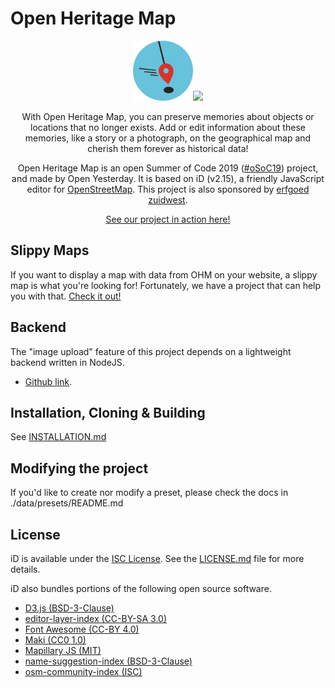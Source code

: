 <p align="center"><h1>Open Heritage Map</h1></p>

<p align="center"><img src="svg/open-yesterday-project/crest.svg" width="96"><img src="https://github.com/oSoc19/website/blob/master/img/logo/logo-osoc-color.svg" width="128"></p>

<p align="center">With Open Heritage Map, you can preserve memories about objects or locations that no longer exists. Add or edit information about these memories, like a story or a photograph, on the geographical map and cherish them forever as historical data!</p>

<p align="center">Open Heritage Map is an open Summer of Code 2019 (<a href="https://2019.summerofcode.be/" target="_blank">#oSoC19</a>) project, and made by Open Yesterday. It is based on iD (v2.15), a friendly JavaScript editor for <a href="https://www.openstreetmap.org/" target="_blank">OpenStreetMap</a>. This project is also sponsored by <a href="http://www.erfgoedzuidwest.
be/" target="_blank">erfgoed zuidwest</a>.</p>

<p align="center"><a href="http://zuidwestprojecten.be/ikxploreermee/index.html">See our project in action here!</a></p>

## Slippy Maps

If you want to display a map with data from OHM on your website, a slippy map is what you're looking for!
Fortunately, we have a project that can help you with that. [Check it out!](https://github.com/oSoc19/Open-Yesterday-SlippyMap)

## Backend

The "image upload" feature of this project depends on a lightweight backend written in NodeJS.
- [Github link](https://github.com/oSoc19/Open-Yesterday-iD-Backend).

## Installation, Cloning & Building

See [INSTALLATION.md](INSTALLATION.md)

## Modifying the project

If you'd like to create nor modify a preset, please check the docs in ./data/presets/README.md

## License

iD is available under the [ISC License](https://opensource.org/licenses/ISC).
See the [LICENSE.md](LICENSE.md) file for more details.

iD also bundles portions of the following open source software.
* [D3.js (BSD-3-Clause)](https://github.com/d3/d3)
* [editor-layer-index (CC-BY-SA 3.0)](https://github.com/osmlab/editor-layer-index)
* [Font Awesome (CC-BY 4.0)](https://fontawesome.com/license)
* [Maki (CC0 1.0)](https://github.com/mapbox/maki)
* [Mapillary JS (MIT)](https://github.com/mapillary/mapillary-js)
* [name-suggestion-index (BSD-3-Clause)](https://github.com/osmlab/name-suggestion-index)
* [osm-community-index (ISC)](https://github.com/osmlab/osm-community-index)
